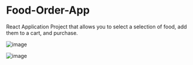 # Food-Order-App
React Application Project that allows you to select a selection of food, add them to a cart, and purchase.

![image](https://user-images.githubusercontent.com/74930417/207165878-7d2ecbdf-d61f-4523-9593-bb2f6a781a0b.png)

![image](https://user-images.githubusercontent.com/74930417/207166958-bf5e12f7-a51a-457c-afe2-8615e7fb4988.png)
